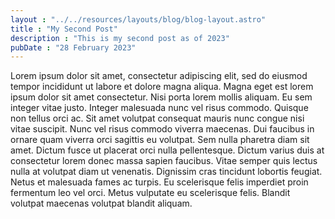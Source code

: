 ```yaml
---
layout : "../../resources/layouts/blog/blog-layout.astro"
title : "My Second Post"
description : "This is my second post as of 2023"
pubDate : "28 February 2023"
---
```



Lorem ipsum dolor sit amet, consectetur adipiscing elit, sed do eiusmod tempor incididunt ut labore et dolore magna aliqua. Magna eget est lorem ipsum dolor sit amet consectetur. Nisi porta lorem mollis aliquam. Eu sem integer vitae justo. Integer malesuada nunc vel risus commodo. Quisque non tellus orci ac. Sit amet volutpat consequat mauris nunc congue nisi vitae suscipit. Nunc vel risus commodo viverra maecenas. Dui faucibus in ornare quam viverra orci sagittis eu volutpat. Sem nulla pharetra diam sit amet. Dictum fusce ut placerat orci nulla pellentesque. Dictum varius duis at consectetur lorem donec massa sapien faucibus. Vitae semper quis lectus nulla at volutpat diam ut venenatis. Dignissim cras tincidunt lobortis feugiat. Netus et malesuada fames ac turpis. Eu scelerisque felis imperdiet proin fermentum leo vel orci. Metus vulputate eu scelerisque felis. Blandit volutpat maecenas volutpat blandit aliquam.

